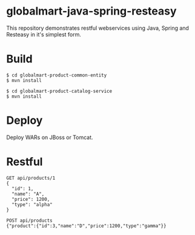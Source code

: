 # globalmart-java-spring-resteasy
This repository demonstrates restful webservices using Java, Spring and Resteasy in it's simplest form.

# Build
```
$ cd globalmart-product-common-entity
$ mvn install

$ cd globalmart-product-catalog-service
$ mvn install
```
# Deploy
Deploy WARs on JBoss or Tomcat.

# Restful
```
GET	api/products/1
{
  "id": 1,
  "name": "A",
  "price": 1200,
  "type": "alpha"
}

POST api/products
{"product":{"id":3,"name":"D","price":1200,"type":"gamma"}}
```
